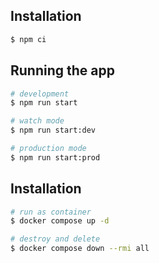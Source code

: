 ## Installation

```bash
$ npm ci
```

## Running the app

```bash
# development
$ npm run start

# watch mode
$ npm run start:dev

# production mode
$ npm run start:prod
```

## Installation

```bash
# run as container
$ docker compose up -d

# destroy and delete
$ docker compose down --rmi all
```
